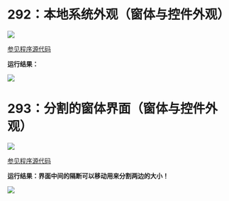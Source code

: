 # 292：本地系统外观（窗体与控件外观）

<img src="http://image.renkaigis.com/keepcoding/2018012801.png">

<a href="https://github.com/renkaigis/KeepCoding/tree/master/2018/01/28" target="_blank">参见程序源代码</a>

**运行结果：**

<img src="http://image.renkaigis.com/keepcoding/2018012802.png">

# 293：分割的窗体界面（窗体与控件外观）

<img src="http://image.renkaigis.com/keepcoding/2018012803.png">

<a href="https://github.com/renkaigis/KeepCoding/tree/master/2018/01/28" target="_blank">参见程序源代码</a>

**运行结果：界面中间的隔断可以移动用来分割两边的大小！**

<img src="http://image.renkaigis.com/keepcoding/2018012804.png">

